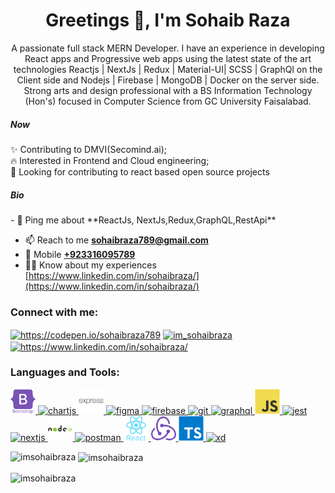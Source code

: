<h1 align="center">Greetings 👋, I'm Sohaib Raza</h1>
<p align="center">A passionate full stack MERN Developer. I have an experience in developing React apps and Progressive web apps using the latest state of the art technologies Reactjs | NextJs | Redux | Material-UI| SCSS | GraphQl on the Client side and Nodejs | Firebase | MongoDB | Docker on the server side. Strong arts and design professional with a BS Information Technology (Hon's) focused in Computer Science from GC University Faisalabad.</p>


<h5>Now</h5>
✨ Contributing to DMVI(Secomind.ai); </br>
🔥 Interested in Frontend and Cloud engineering;</br>
📆 Looking for contributing to react based open source projects

<h5>Bio</h5>
- 🤝 Ping me about **ReactJs, NextJs,Redux,GraphQL,RestApi**

- 📫 Reach to me **sohaibraza789@gmail.com**
- 📱  Mobile <strong>[+923316095789](https://wa.me/923316095789)</strong>
- 👨‍💻 Know about my experiences [https://www.linkedin.com/in/sohaibraza/](https://www.linkedin.com/in/sohaibraza/)

<h3 align="left">Connect with me:</h3>
<p align="left">
<a href="https://codepen.io/https://codepen.io/sohaibraza789" target="blank"><img align="center" src="https://raw.githubusercontent.com/rahuldkjain/github-profile-readme-generator/master/src/images/icons/Social/codepen.svg" alt="https://codepen.io/sohaibraza789" height="30" width="40" /></a>
<a href="https://twitter.com/im_sohaibraza" target="blank"><img align="center" src="https://raw.githubusercontent.com/rahuldkjain/github-profile-readme-generator/master/src/images/icons/Social/twitter.svg" alt="im_sohaibraza" height="30" width="40" /></a>
<a href="https://linkedin.com/in/https://www.linkedin.com/in/sohaibraza/" target="blank"><img align="center" src="https://raw.githubusercontent.com/rahuldkjain/github-profile-readme-generator/master/src/images/icons/Social/linked-in-alt.svg" alt="https://www.linkedin.com/in/sohaibraza/" height="30" width="40" /></a>
</p>

<h3 align="left">Languages and Tools:</h3>
<p align="left"> <a href="https://getbootstrap.com" target="_blank" rel="noreferrer"> <img src="https://raw.githubusercontent.com/devicons/devicon/master/icons/bootstrap/bootstrap-plain-wordmark.svg" alt="bootstrap" width="40" height="40"/> </a> <a href="https://www.chartjs.org" target="_blank" rel="noreferrer"> <img src="https://www.chartjs.org/media/logo-title.svg" alt="chartjs" width="40" height="40"/> </a> <a href="https://expressjs.com" target="_blank" rel="noreferrer"> <img src="https://raw.githubusercontent.com/devicons/devicon/master/icons/express/express-original-wordmark.svg" alt="express" width="40" height="40"/> </a> <a href="https://www.figma.com/" target="_blank" rel="noreferrer"> <img src="https://www.vectorlogo.zone/logos/figma/figma-icon.svg" alt="figma" width="40" height="40"/> </a> <a href="https://firebase.google.com/" target="_blank" rel="noreferrer"> <img src="https://www.vectorlogo.zone/logos/firebase/firebase-icon.svg" alt="firebase" width="40" height="40"/> </a> <a href="https://git-scm.com/" target="_blank" rel="noreferrer"> <img src="https://www.vectorlogo.zone/logos/git-scm/git-scm-icon.svg" alt="git" width="40" height="40"/> </a> <a href="https://graphql.org" target="_blank" rel="noreferrer"> <img src="https://www.vectorlogo.zone/logos/graphql/graphql-icon.svg" alt="graphql" width="40" height="40"/> </a> <a href="https://developer.mozilla.org/en-US/docs/Web/JavaScript" target="_blank" rel="noreferrer"> <img src="https://raw.githubusercontent.com/devicons/devicon/master/icons/javascript/javascript-original.svg" alt="javascript" width="40" height="40"/> </a> <a href="https://jestjs.io" target="_blank" rel="noreferrer"> <img src="https://www.vectorlogo.zone/logos/jestjsio/jestjsio-icon.svg" alt="jest" width="40" height="40"/> </a> <a href="https://nextjs.org/" target="_blank" rel="noreferrer"> <img src="https://cdn.worldvectorlogo.com/logos/nextjs-2.svg" alt="nextjs" width="40" height="40"/> </a> <a href="https://nodejs.org" target="_blank" rel="noreferrer"> <img src="https://raw.githubusercontent.com/devicons/devicon/master/icons/nodejs/nodejs-original-wordmark.svg" alt="nodejs" width="40" height="40"/> </a> <a href="https://postman.com" target="_blank" rel="noreferrer"> <img src="https://www.vectorlogo.zone/logos/getpostman/getpostman-icon.svg" alt="postman" width="40" height="40"/> </a> <a href="https://reactjs.org/" target="_blank" rel="noreferrer"> <img src="https://raw.githubusercontent.com/devicons/devicon/master/icons/react/react-original-wordmark.svg" alt="react" width="40" height="40"/> </a> <a href="https://redux.js.org" target="_blank" rel="noreferrer"> <img src="https://raw.githubusercontent.com/devicons/devicon/master/icons/redux/redux-original.svg" alt="redux" width="40" height="40"/> </a> <a href="https://www.typescriptlang.org/" target="_blank" rel="noreferrer"> <img src="https://raw.githubusercontent.com/devicons/devicon/master/icons/typescript/typescript-original.svg" alt="typescript" width="40" height="40"/> </a> <a href="https://www.adobe.com/products/xd.html" target="_blank" rel="noreferrer"> <img src="https://cdn.worldvectorlogo.com/logos/adobe-xd.svg" alt="xd" width="40" height="40"/> </a> </p>

<p><img align="left" src="https://github-readme-stats.vercel.app/api/top-langs?username=imsohaibraza&show_icons=true&locale=en&layout=compact" alt="imsohaibraza" /></p>

<p>&nbsp;<img align="center" src="https://github-readme-stats.vercel.app/api?username=imsohaibraza&show_icons=true&locale=en" alt="imsohaibraza" /></p>

<p><img align="center" src="https://github-readme-streak-stats.herokuapp.com/?user=imsohaibraza&" alt="imsohaibraza" /></p>
